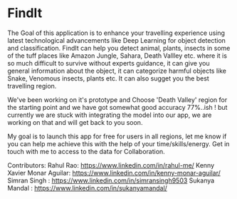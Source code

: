 # FindIt
The Goal of this application is to enhance your travelling experience using latest technological advancements like Deep Learning for object detection and classification. FindIt can help you detect animal, plants, insects in some of the tuff places like Amazon Jungle, Sahara, Death Vallley etc. where it is so much difficult to survive without experts guidance, it can give you general information about the object, it can categorize harmful objects like Snake, Venomous insects, plants etc. It can also sugget you the best travelling region.

We've been working on it's prototype and Choose 'Death Valley' region for the starting point and we have got somewhat good accuracy 77%..ish ! but currently we are stuck with integrating the model into our app, we are working on that and will get back to you soon. 

My goal is to launch this app for free for users in all regions, let me know if you can help me achieve this with the help of your time/skills/energy. Get in touch with me to access to the data for Collaboration.

Contributors:
Rahul Rao: https://www.linkedin.com/in/rahul-me/ 
Kenny Xavier Monar Aguilar: https://www.linkedin.com/in/kenny-monar-aguilar/
Simran Singh : https://www.linkedin.com/in/simransingh9503
Sukanya Mandal : https://www.linkedin.com/in/sukanyamandal/



